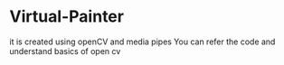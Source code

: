 # Virtual-Painter
it is created using openCV and media pipes
You can refer the code and understand basics of open cv
